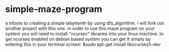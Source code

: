 simple-maze-program
===================

a tribute to creating a simple labytienth by using dfs_algorithm. i will fork out another project with this one. in order to use this maze program on your system you will need to install "ncurses" libraries into your linux machine.
to get ncurses enabled on debian based system you can get it simply by entering this in your terminal screen: 
$sudo apt-get install libncurses5-dev
